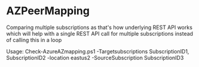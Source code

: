 # AZPeerMapping
Comparing multiple subscriptions as that's how underlying REST API works which will help with a single REST API call for multiple subscriptions instead of calling this in a loop

Usage:
Check-AzureAZmapping.ps1 -Targetsubscriptions SubscriptionID1, SubscriptionID2 -location eastus2 -SourceSubscription SubscriptionID3

